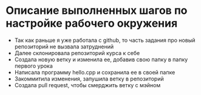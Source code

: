 # Описание выполненных шагов по настройке рабочего окружения

- Так как раньше я уже работала с github, то часть задания про новый репозиторий не вызвала затруднений
- Далее склонировала репозиторий курса к себе
- Создала новую ветку и изменила ее, добавив свою папку в папку первого урока
- Написала программу hello.cpp и сохранила ее в своей папке
- Закоммитила изменения, запушила ветку в репозиторий
- Создала pull request, чтобы смерджить ветку с мэйном